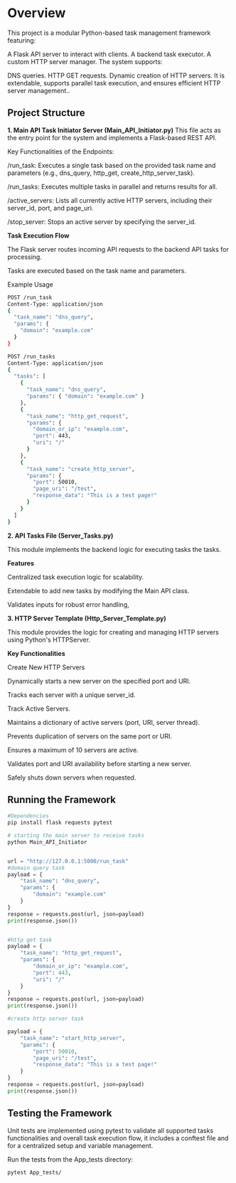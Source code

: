 # Overview

This project is a modular Python-based task management framework featuring:

A Flask API server to interact with clients.
A backend task executor.
A custom HTTP server manager.
The system supports:

DNS queries.
HTTP GET requests.
Dynamic creation of HTTP servers.
It is extendable, supports parallel task execution, and ensures efficient HTTP server management..

## Project Structure

**1. Main API Task Initiator Server (Main_API_Initiator.py)**
This file acts as the entry point for the system and implements a Flask-based REST API.

Key Functionalities of the Endpoints:

/run_task: Executes a single task based on the provided task name and parameters (e.g., dns_query, http_get, create_http_server_task).

/run_tasks: Executes multiple tasks in parallel and returns results for all.

/active_servers: Lists all currently active HTTP servers, including their server_id, port, and page_uri.

/stop_server: Stops an active server by specifying the server_id.

**Task Execution Flow**
  
The Flask server routes incoming API requests to the backend API tasks for processing.

Tasks are executed based on the task name and parameters.

Example Usage

```bash
POST /run_task
Content-Type: application/json
{
  "task_name": "dns_query",
  "params": {
    "domain": "example.com"
  }
}
```
```bash
POST /run_tasks
Content-Type: application/json
{
  "tasks": [
    {
      "task_name": "dns_query",
      "params": { "domain": "example.com" }
    },
    {
      "task_name": "http_get_request",
      "params": { 
        "domain_or_ip": "example.com", 
        "port": 443, 
        "uri": "/" 
      }
    },
    {
      "task_name": "create_http_server",
      "params": { 
        "port": 50010, 
        "page_uri": "/test", 
        "response_data": "This is a test page!" 
      }
    }
  ]
}


```

**2. API Tasks File (Server_Tasks.py)**

This module implements the backend logic for executing tasks the tasks. 

**Features**

Centralized task execution logic for scalability.

Extendable to add new tasks by modifying the Main API class.

Validates inputs for robust error handling,


**3. HTTP Server Template (Http_Server_Template.py)**

This module provides the logic for creating and managing HTTP servers using Python's HTTPServer.

**Key Functionalities**

Create New HTTP Servers

Dynamically starts a new server on the specified port and URI.

Tracks each server with a unique server_id.

Track Active Servers.

Maintains a dictionary of active servers (port, URI, server thread).

Prevents duplication of servers on the same port or URI.

Ensures a maximum of 10 servers are active.

Validates port and URI availability before starting a new server.

Safely shuts down servers when requested.


## Running the Framework

```python
#Dependencies
pip install flask requests pytest

# starting the main server to receive tasks
python Main_API_Initiator


url = "http://127.0.0.1:5000/run_task"
#domain query task
payload = {
    "task_name": "dns_query",
    "params": {
        "domain": "example.com"
    }
}
response = requests.post(url, json=payload)
print(response.json())


#http get task
payload = {
    "task_name": "http_get_request",
    "params": {
        "domain_or_ip": "example.com",
        "port": 443,
        "uri": "/"
    }
}
response = requests.post(url, json=payload)
print(response.json())

#create http server task

payload = {
    "task_name": "start_http_server",
    "params": {
        "port": 50010,
        "page_uri": "/test",
        "response_data": "This is a test page!"
    }
}
response = requests.post(url, json=payload)
print(response.json())

```

## Testing the Framework

Unit tests are implemented using pytest to validate all supported tasks functionalities and overall task execution flow, it includes a conftest file and for a centralized setup and variable management.

Run the tests from the App_tests directory:
```bash
pytest App_tests/
```
